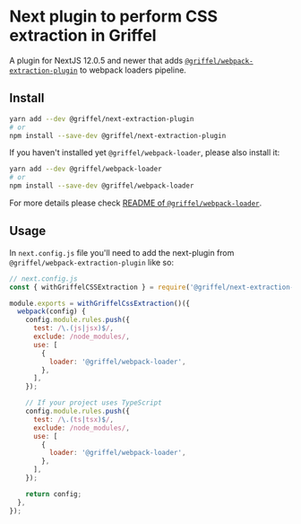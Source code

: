 # Next plugin to perform CSS extraction in Griffel

A plugin for NextJS 12.0.5 and newer that adds [`@griffel/webpack-extraction-plugin`](../webpack-extraction-plugin) to webpack loaders pipeline.

## Install

```bash
yarn add --dev @griffel/next-extraction-plugin
# or
npm install --save-dev @griffel/next-extraction-plugin
```

If you haven't installed yet `@griffel/webpack-loader`, please also install it:

```bash
yarn add --dev @griffel/webpack-loader
# or
npm install --save-dev @griffel/webpack-loader
```

For more details please check [README of `@griffel/webpack-loader`](../webpack-loader/README.md).

## Usage

In `next.config.js` file you'll need to add the next-plugin from `@griffel/webpack-extraction-plugin` like so:

```js
// next.config.js
const { withGriffelCSSExtraction } = require('@griffel/next-extraction-plugin');

module.exports = withGriffelCssExtraction()({
  webpack(config) {
    config.module.rules.push({
      test: /\.(js|jsx)$/,
      exclude: /node_modules/,
      use: [
        {
          loader: '@griffel/webpack-loader',
        },
      ],
    });

    // If your project uses TypeScript
    config.module.rules.push({
      test: /\.(ts|tsx)$/,
      exclude: /node_modules/,
      use: [
        {
          loader: '@griffel/webpack-loader',
        },
      ],
    });

    return config;
  },
});
```
